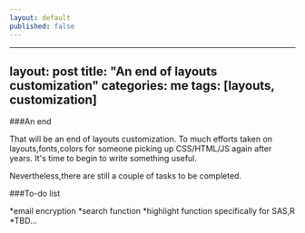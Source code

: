 ```yaml
---
layout: default
published: false
---
```


---
layout: post
title: "An end of layouts customization"
categories: me
tags:   [layouts, customization]
---

###An end 

That will be an end of layouts customization. To much efforts taken on layouts,fonts,colors for someone picking up CSS/HTML/JS again after years. It's time to begin to write something useful.

Nevertheless,there are still a couple of tasks to be completed.

###To-do list

*email encryption
*search function
*highlight function specifically for SAS,R
*TBD...